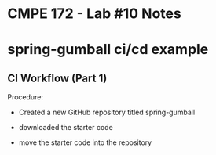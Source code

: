# CMPE 172 - Lab #10 Notes
# spring-gumball ci/cd example

## CI Workflow (Part 1)

Procedure:

* Created a new GitHub repository titled spring-gumball

* downloaded the starter code

* move the starter code into the repository
